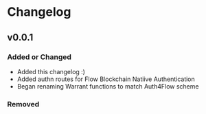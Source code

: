 # Changelog

## v0.0.1

### Added or Changed

- Added this changelog :)
- Added authn routes for Flow Blockchain Natiive Authentication
- Began renaming Warrant functions to match Auth4Flow scheme

### Removed
